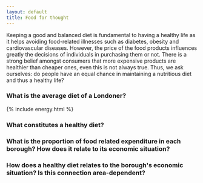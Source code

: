 ```yaml
---
layout: default
title: Food for thought
---
```


Keeping a good and balanced diet is fundamental to having a healthy life as it helps avoiding food-related illnesses such as diabetes, obesity and cardiovascular diseases. However, the price of the food products influences greatly the decisions of individuals in purchasing them or not. There is a strong belief amongst consumers that more expensive products are healthier than cheaper ones, even this is not always true. Thus, we ask ourselves: do people have an equal chance in maintaining a nutritious diet and thus a healthy life?

### What is the average diet of a Londoner?

{% include energy.html %}

### What constitutes a healthy diet?

### What is the proportion of food related expenditure in each borough? How does it relate to its economic situation?

### How does a healthy diet relates to the borough's economic situation? Is this connection area-dependent?
